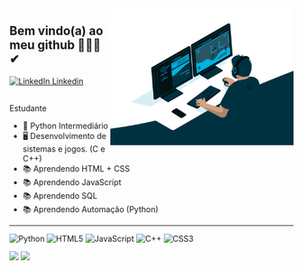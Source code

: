 
<img src = "banner.gif" width = "325px" align = "right">

## Bem vindo(a) ao meu github 👋🐱‍🏍✔

 <div id="Linkedin">
  <a href = "https://br.linkedin.com/">
    <img src="https://img.shields.io/badge/LinkedIn-blue?style=for-the-badge&logo=linkedin&logoColor=white" alt="LinkedIn Linkedin"/>
  </a>   
</div>
<br>

Estudante
- 🥇 Python Intermediário
- 🖥 Desenvolvimento de sistemas e jogos. (C e C++)
- 📚 Aprendendo HTML + CSS
- 📚 Aprendendo JavaScript
- 📚 Aprendendo SQL
- 📚 Aprendendo Automação (Python)
___

![Python](https://img.shields.io/badge/python-3670A0?style=for-the-badge&logo=python&logoColor=ffdd54)
![HTML5](https://img.shields.io/badge/html5-%23E34F26.svg?style=for-the-badge&logo=html5&logoColor=white)
![JavaScript](https://img.shields.io/badge/javascript-%23323330.svg?style=for-the-badge&logo=javascript&logoColor=%23F7DF1E)
![C++](https://img.shields.io/badge/c++-%2300599C.svg?style=for-the-badge&logo=c%2B%2B&logoColor=white)
![CSS3](https://img.shields.io/badge/css3-%231572B6.svg?style=for-the-badge&logo=css3&logoColor=white)






<div align = "left">
<img height = "190em" src="https://github-readme-stats.vercel.app/api/top-langs/?username=rubinhosa&show_icons=true&theme=nord&count_private=true"/>
  
<img height = "190em" src="https://github-readme-stats.vercel.app/api?username=rubinhosa&show_icons=true&show_icons=true&theme=nord&count_private=true" />
</div>


